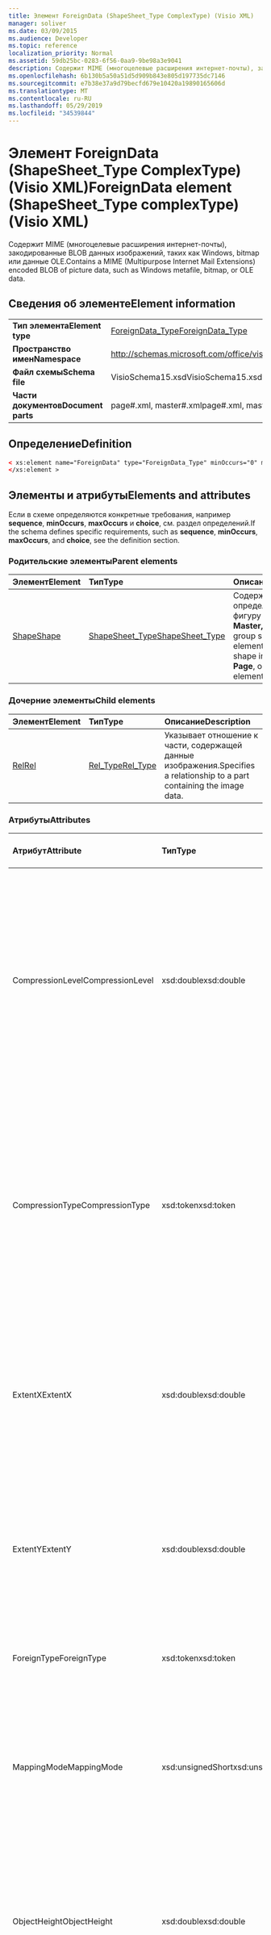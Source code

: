 ```yaml
---
title: Элемент ForeignData (ShapeSheet_Type ComplexType) (Visio XML)
manager: soliver
ms.date: 03/09/2015
ms.audience: Developer
ms.topic: reference
localization_priority: Normal
ms.assetid: 59db25bc-0283-6f56-0aa9-9be98a3e9041
description: Содержит MIME (многоцелевые расширения интернет-почты), закодированные BLOB данных изображений, таких как Windows, bitmap или данные OLE.
ms.openlocfilehash: 6b130b5a50a51d5d909b843e805d197735dc7146
ms.sourcegitcommit: e7b38e37a9d79becfd679e10420a19890165606d
ms.translationtype: MT
ms.contentlocale: ru-RU
ms.lasthandoff: 05/29/2019
ms.locfileid: "34539844"
---
```

# <a name="foreigndata-element-shapesheet_type-complextype-visio-xml"></a><span data-ttu-id="d6532-103">Элемент ForeignData (ShapeSheet_Type ComplexType) (Visio XML)</span><span class="sxs-lookup"><span data-stu-id="d6532-103">ForeignData element (ShapeSheet_Type complexType) (Visio XML)</span></span>

<span data-ttu-id="d6532-104">Содержит MIME (многоцелевые расширения интернет-почты), закодированные BLOB данных изображений, таких как Windows, bitmap или данные OLE.</span><span class="sxs-lookup"><span data-stu-id="d6532-104">Contains a MIME (Multipurpose Internet Mail Extensions) encoded BLOB of picture data, such as Windows metafile, bitmap, or OLE data.</span></span>
  
## <a name="element-information"></a><span data-ttu-id="d6532-105">Сведения об элементе</span><span class="sxs-lookup"><span data-stu-id="d6532-105">Element information</span></span>

|||
|:-----|:-----|
|<span data-ttu-id="d6532-106">**Тип элемента**</span><span class="sxs-lookup"><span data-stu-id="d6532-106">**Element type**</span></span> <br/> |[<span data-ttu-id="d6532-107">ForeignData_Type</span><span class="sxs-lookup"><span data-stu-id="d6532-107">ForeignData_Type</span></span>](foreigndata_type-complextypevisio-xml.md) <br/> |
|<span data-ttu-id="d6532-108">**Пространство имен**</span><span class="sxs-lookup"><span data-stu-id="d6532-108">**Namespace**</span></span> <br/> |http://schemas.microsoft.com/office/visio/2012/main  <br/> |
|<span data-ttu-id="d6532-109">**Файл схемы**</span><span class="sxs-lookup"><span data-stu-id="d6532-109">**Schema file**</span></span> <br/> |<span data-ttu-id="d6532-110">VisioSchema15.xsd</span><span class="sxs-lookup"><span data-stu-id="d6532-110">VisioSchema15.xsd</span></span>  <br/> |
|<span data-ttu-id="d6532-111">**Части документов**</span><span class="sxs-lookup"><span data-stu-id="d6532-111">**Document parts**</span></span> <br/> |<span data-ttu-id="d6532-112">page#.xml, master#.xml</span><span class="sxs-lookup"><span data-stu-id="d6532-112">page#.xml, master#.xml</span></span>  <br/> |
   
## <a name="definition"></a><span data-ttu-id="d6532-113">Определение</span><span class="sxs-lookup"><span data-stu-id="d6532-113">Definition</span></span>

```XML
< xs:element name="ForeignData" type="ForeignData_Type" minOccurs="0" maxOccurs="1" >
</xs:element >
```

## <a name="elements-and-attributes"></a><span data-ttu-id="d6532-114">Элементы и атрибуты</span><span class="sxs-lookup"><span data-stu-id="d6532-114">Elements and attributes</span></span>

<span data-ttu-id="d6532-115">Если в схеме определяются конкретные требования, например **sequence**, **minOccurs**, **maxOccurs** и **choice**, см. раздел определений.</span><span class="sxs-lookup"><span data-stu-id="d6532-115">If the schema defines specific requirements, such as **sequence**, **minOccurs**, **maxOccurs**, and **choice**, see the definition section.</span></span> 
  
### <a name="parent-elements"></a><span data-ttu-id="d6532-116">Родительские элементы</span><span class="sxs-lookup"><span data-stu-id="d6532-116">Parent elements</span></span>

|<span data-ttu-id="d6532-117">**Элемент**</span><span class="sxs-lookup"><span data-stu-id="d6532-117">**Element**</span></span>|<span data-ttu-id="d6532-118">**Тип**</span><span class="sxs-lookup"><span data-stu-id="d6532-118">**Type**</span></span>|<span data-ttu-id="d6532-119">**Описание**</span><span class="sxs-lookup"><span data-stu-id="d6532-119">**Description**</span></span>|
|:-----|:-----|:-----|
|[<span data-ttu-id="d6532-120">Shape</span><span class="sxs-lookup"><span data-stu-id="d6532-120">Shape</span></span>](shape-element-shapes_type-complextypevisio-xml.md) <br/> |[<span data-ttu-id="d6532-121">ShapeSheet_Type</span><span class="sxs-lookup"><span data-stu-id="d6532-121">ShapeSheet_Type</span></span>](shapesheet_type-complextypevisio-xml.md) <br/> |<span data-ttu-id="d6532-122">Содержит элементы, определяющие фигуру в **элементе Master,** **Page** или group shape.</span><span class="sxs-lookup"><span data-stu-id="d6532-122">Contains elements that define a shape in a **Master**, **Page**, or group shape element.</span></span>  <br/> |
   
### <a name="child-elements"></a><span data-ttu-id="d6532-123">Дочерние элементы</span><span class="sxs-lookup"><span data-stu-id="d6532-123">Child elements</span></span>

|<span data-ttu-id="d6532-124">**Элемент**</span><span class="sxs-lookup"><span data-stu-id="d6532-124">**Element**</span></span>|<span data-ttu-id="d6532-125">**Тип**</span><span class="sxs-lookup"><span data-stu-id="d6532-125">**Type**</span></span>|<span data-ttu-id="d6532-126">**Описание**</span><span class="sxs-lookup"><span data-stu-id="d6532-126">**Description**</span></span>|
|:-----|:-----|:-----|
|[<span data-ttu-id="d6532-127">Rel</span><span class="sxs-lookup"><span data-stu-id="d6532-127">Rel</span></span>](shape-element-shapes_type-complextypevisio-xml.md) <br/> |[<span data-ttu-id="d6532-128">Rel_Type</span><span class="sxs-lookup"><span data-stu-id="d6532-128">Rel_Type</span></span>](shapesheet_type-complextypevisio-xml.md) <br/> |<span data-ttu-id="d6532-129">Указывает отношение к части, содержащей данные изображения.</span><span class="sxs-lookup"><span data-stu-id="d6532-129">Specifies a relationship to a part containing the image data.</span></span>  <br/> |
   
### <a name="attributes"></a><span data-ttu-id="d6532-130">Атрибуты</span><span class="sxs-lookup"><span data-stu-id="d6532-130">Attributes</span></span>

|<span data-ttu-id="d6532-131">**Атрибут**</span><span class="sxs-lookup"><span data-stu-id="d6532-131">**Attribute**</span></span>|<span data-ttu-id="d6532-132">**Тип**</span><span class="sxs-lookup"><span data-stu-id="d6532-132">**Type**</span></span>|<span data-ttu-id="d6532-133">**Обязательный**</span><span class="sxs-lookup"><span data-stu-id="d6532-133">**Required**</span></span>|<span data-ttu-id="d6532-134">**Описание**</span><span class="sxs-lookup"><span data-stu-id="d6532-134">**Description**</span></span>|<span data-ttu-id="d6532-135">**Возможные значения**</span><span class="sxs-lookup"><span data-stu-id="d6532-135">**Possible values**</span></span>|
|:-----|:-----|:-----|:-----|:-----|
|<span data-ttu-id="d6532-136">CompressionLevel</span><span class="sxs-lookup"><span data-stu-id="d6532-136">CompressionLevel</span></span>  <br/> |<span data-ttu-id="d6532-137">xsd:double</span><span class="sxs-lookup"><span data-stu-id="d6532-137">xsd:double</span></span>  <br/> |<span data-ttu-id="d6532-138">необязательный</span><span class="sxs-lookup"><span data-stu-id="d6532-138">optional</span></span>  <br/> |<span data-ttu-id="d6532-139">Указывает уровень сжатия, примененный к файлу.</span><span class="sxs-lookup"><span data-stu-id="d6532-139">Specifies the level of compression applied to the file.</span></span> <span data-ttu-id="d6532-140">Этот атрибут имеет смысл только в том случае, если иностранные данные — это иностранный объект на основе raster, например DIB, JPG, PNG, TIFF или GIF-файл.</span><span class="sxs-lookup"><span data-stu-id="d6532-140">This attribute is only meaningful if the foreign data is a raster-based foreign object, such as a DIB, JPG, PNG, TIFF, or GIF file.</span></span>  <br/> |<span data-ttu-id="d6532-141">Значения типа xsd:double.</span><span class="sxs-lookup"><span data-stu-id="d6532-141">Values of the xsd:double type.</span></span>  <br/> |
|<span data-ttu-id="d6532-142">CompressionType</span><span class="sxs-lookup"><span data-stu-id="d6532-142">CompressionType</span></span>  <br/> |<span data-ttu-id="d6532-143">xsd:token</span><span class="sxs-lookup"><span data-stu-id="d6532-143">xsd:token</span></span>  <br/> |<span data-ttu-id="d6532-144">необязательный</span><span class="sxs-lookup"><span data-stu-id="d6532-144">optional</span></span>  <br/> |<span data-ttu-id="d6532-145">Указывает тип сжатия, примененного к файлу.</span><span class="sxs-lookup"><span data-stu-id="d6532-145">Specifies the type of compression applied to the file.</span></span> <span data-ttu-id="d6532-146">Этот атрибут имеет смысл только в том случае, если иностранные данные — это иностранный объект на основе raster, например DIB, JPG, PNG, TIFF или ФАЙЛ GIF.</span><span class="sxs-lookup"><span data-stu-id="d6532-146">This attribute is only meaningful if the foreign data is a raster-based foreign object, such as a DIB, JPG, PNG, TIFF, or GIF file</span></span>  <br/> |<span data-ttu-id="d6532-147">Значения типа xsd:token.</span><span class="sxs-lookup"><span data-stu-id="d6532-147">Values of the xsd:token type.</span></span>  <br/> |
|<span data-ttu-id="d6532-148">ExtentX</span><span class="sxs-lookup"><span data-stu-id="d6532-148">ExtentX</span></span>  <br/> |<span data-ttu-id="d6532-149">xsd:double</span><span class="sxs-lookup"><span data-stu-id="d6532-149">xsd:double</span></span>  <br/> |<span data-ttu-id="d6532-150">необязательный</span><span class="sxs-lookup"><span data-stu-id="d6532-150">optional</span></span>  <br/> |<span data-ttu-id="d6532-151">Указывает горизонтальную степень метафила.</span><span class="sxs-lookup"><span data-stu-id="d6532-151">Specifies the horizontal extent of the metafile.</span></span> <span data-ttu-id="d6532-152">Этот атрибут имеет смысл только в том случае, если иностранные данные — это метафильм.</span><span class="sxs-lookup"><span data-stu-id="d6532-152">This attribute is only meaningful if the foreign data is a metafile.</span></span>  <br/> |<span data-ttu-id="d6532-153">Значения типа xsd:double.</span><span class="sxs-lookup"><span data-stu-id="d6532-153">Values of the xsd:double type.</span></span>  <br/> |
|<span data-ttu-id="d6532-154">ExtentY</span><span class="sxs-lookup"><span data-stu-id="d6532-154">ExtentY</span></span>  <br/> |<span data-ttu-id="d6532-155">xsd:double</span><span class="sxs-lookup"><span data-stu-id="d6532-155">xsd:double</span></span>  <br/> |<span data-ttu-id="d6532-156">необязательный</span><span class="sxs-lookup"><span data-stu-id="d6532-156">optional</span></span>  <br/> |<span data-ttu-id="d6532-157">Указывает вертикальную степень метафила.</span><span class="sxs-lookup"><span data-stu-id="d6532-157">Specifies the vertical extent of the metafile.</span></span> <span data-ttu-id="d6532-158">Этот атрибут имеет смысл только в том случае, если иностранные данные — это метафильм.</span><span class="sxs-lookup"><span data-stu-id="d6532-158">This attribute is only meaningful if the foreign data is a metafile.</span></span>  <br/> |<span data-ttu-id="d6532-159">Значения типа xsd:double.</span><span class="sxs-lookup"><span data-stu-id="d6532-159">Values of the xsd:double type.</span></span>  <br/> |
|<span data-ttu-id="d6532-160">ForeignType</span><span class="sxs-lookup"><span data-stu-id="d6532-160">ForeignType</span></span>  <br/> |<span data-ttu-id="d6532-161">xsd:token</span><span class="sxs-lookup"><span data-stu-id="d6532-161">xsd:token</span></span>  <br/> |<span data-ttu-id="d6532-162">Обязательный</span><span class="sxs-lookup"><span data-stu-id="d6532-162">required</span></span>  <br/> |<span data-ttu-id="d6532-163">Указывает метафил, тип EnhMetaFile, Bitmap, Object или Ink.</span><span class="sxs-lookup"><span data-stu-id="d6532-163">Indicates metafile, EnhMetaFile, Bitmap, Object, or Ink type.</span></span>  <br/> |<span data-ttu-id="d6532-164">Значения типа xsd:token.</span><span class="sxs-lookup"><span data-stu-id="d6532-164">Values of the xsd:token type.</span></span>  <br/> |
|<span data-ttu-id="d6532-165">MappingMode</span><span class="sxs-lookup"><span data-stu-id="d6532-165">MappingMode</span></span>  <br/> |<span data-ttu-id="d6532-166">xsd:unsignedShort</span><span class="sxs-lookup"><span data-stu-id="d6532-166">xsd:unsignedShort</span></span>  <br/> |<span data-ttu-id="d6532-167">необязательный</span><span class="sxs-lookup"><span data-stu-id="d6532-167">optional</span></span>  <br/> |<span data-ttu-id="d6532-168">Указывает режим сопоставления метафизических данных.</span><span class="sxs-lookup"><span data-stu-id="d6532-168">Specifies the metafile mapping mode.</span></span> <span data-ttu-id="d6532-169">Этот атрибут имеет смысл только в том случае, если иностранные данные — это метафильм.</span><span class="sxs-lookup"><span data-stu-id="d6532-169">This attribute is only meaningful if the foreign data is a metafile.</span></span>  <br/> |<span data-ttu-id="d6532-170">Значения для типа xsd:unsignedShort.</span><span class="sxs-lookup"><span data-stu-id="d6532-170">Values of the xsd:unsignedShort type.</span></span>  <br/> |
|<span data-ttu-id="d6532-171">ObjectHeight</span><span class="sxs-lookup"><span data-stu-id="d6532-171">ObjectHeight</span></span>  <br/> |<span data-ttu-id="d6532-172">xsd:double</span><span class="sxs-lookup"><span data-stu-id="d6532-172">xsd:double</span></span>  <br/> |<span data-ttu-id="d6532-173">необязательный</span><span class="sxs-lookup"><span data-stu-id="d6532-173">optional</span></span>  <br/> |<span data-ttu-id="d6532-174">Указывает высоту объекта в единицах страниц.</span><span class="sxs-lookup"><span data-stu-id="d6532-174">Specifies the height of the object in page units.</span></span> <span data-ttu-id="d6532-175">Этот атрибут имеет смысл только в том случае, если иностранные данные — это встроенный объект OLE2.</span><span class="sxs-lookup"><span data-stu-id="d6532-175">This attribute is only meaningful if the foreign data is an OLE2 embedded object.</span></span>  <br/> |<span data-ttu-id="d6532-176">Значения типа xsd:double.</span><span class="sxs-lookup"><span data-stu-id="d6532-176">Values of the xsd:double type.</span></span>  <br/> |
|<span data-ttu-id="d6532-177">ObjectType</span><span class="sxs-lookup"><span data-stu-id="d6532-177">ObjectType</span></span>  <br/> |<span data-ttu-id="d6532-178">xsd:unsignedInt</span><span class="sxs-lookup"><span data-stu-id="d6532-178">xsd:unsignedInt</span></span>  <br/> |<span data-ttu-id="d6532-179">необязательный</span><span class="sxs-lookup"><span data-stu-id="d6532-179">optional</span></span>  <br/> |<span data-ttu-id="d6532-180">Integer indicator of object type.</span><span class="sxs-lookup"><span data-stu-id="d6532-180">An integer indicator of object type.</span></span> <span data-ttu-id="d6532-181">Используется, когда иностранный тип является объектом.</span><span class="sxs-lookup"><span data-stu-id="d6532-181">Used when Foreign type is object.</span></span>  <br/> |<span data-ttu-id="d6532-182">Значения типа xsd:unsignedInt.</span><span class="sxs-lookup"><span data-stu-id="d6532-182">Values of the xsd:unsignedInt type.</span></span>  <br/> |
|<span data-ttu-id="d6532-183">ObjectWidth</span><span class="sxs-lookup"><span data-stu-id="d6532-183">ObjectWidth</span></span>  <br/> |<span data-ttu-id="d6532-184">xsd:double</span><span class="sxs-lookup"><span data-stu-id="d6532-184">xsd:double</span></span>  <br/> |<span data-ttu-id="d6532-185">необязательный</span><span class="sxs-lookup"><span data-stu-id="d6532-185">optional</span></span>  <br/> |<span data-ttu-id="d6532-186">Указывает ширину объекта в единицах страниц.</span><span class="sxs-lookup"><span data-stu-id="d6532-186">Specifies the width of the object in page units.</span></span> <span data-ttu-id="d6532-187">Этот атрибут имеет смысл только в том случае, если иностранные данные — это встроенный объект OLE2.</span><span class="sxs-lookup"><span data-stu-id="d6532-187">This attribute is only meaningful if the foreign data is an OLE2 embedded object.</span></span>  <br/> |<span data-ttu-id="d6532-188">Значения типа xsd:double.</span><span class="sxs-lookup"><span data-stu-id="d6532-188">Values of the xsd:double type.</span></span>  <br/> |
|<span data-ttu-id="d6532-189">ShowAsIcon</span><span class="sxs-lookup"><span data-stu-id="d6532-189">ShowAsIcon</span></span>  <br/> |<span data-ttu-id="d6532-190">xsd:boolean</span><span class="sxs-lookup"><span data-stu-id="d6532-190">xsd:boolean</span></span>  <br/> |<span data-ttu-id="d6532-191">необязательный</span><span class="sxs-lookup"><span data-stu-id="d6532-191">optional</span></span>  <br/> |<span data-ttu-id="d6532-192">Указывает, показывать или не показывать встроенные данные в качестве значка.</span><span class="sxs-lookup"><span data-stu-id="d6532-192">Indicates whether to show or not show embedded data as an icon.</span></span>  <br/> |<span data-ttu-id="d6532-193">Значения типа xsd:boolean.</span><span class="sxs-lookup"><span data-stu-id="d6532-193">Values of the xsd:boolean type.</span></span>  <br/> |
   

